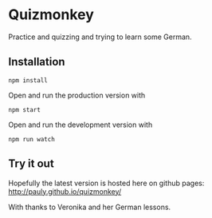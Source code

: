 # Quizmonkey

Practice and quizzing and trying to learn some German.

## Installation

```
npm install
```

Open and run the production version with
```
npm start
```

Open and run the development version with
```
npm run watch
```

## Try it out

Hopefully the latest version is hosted here on github pages: http://pauly.github.io/quizmonkey/

With thanks to Veronika and her German lessons.

